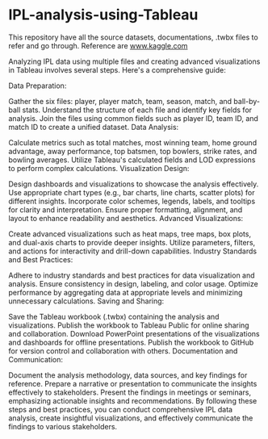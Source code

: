 # IPL-analysis-using-Tableau
This repository have all the source datasets, documentations, .twbx files to refer and go through. Reference are www.kaggle.com

Analyzing IPL data using multiple files and creating advanced visualizations in Tableau involves several steps. Here's a comprehensive guide:

Data Preparation:

Gather the six files: player, player match, team, season, match, and ball-by-ball stats.
Understand the structure of each file and identify key fields for analysis.
Join the files using common fields such as player ID, team ID, and match ID to create a unified dataset.
Data Analysis:

Calculate metrics such as total matches, most winning team, home ground advantage, away performance, top batsmen, top bowlers, strike rates, and bowling averages.
Utilize Tableau's calculated fields and LOD expressions to perform complex calculations.
Visualization Design:

Design dashboards and visualizations to showcase the analysis effectively.
Use appropriate chart types (e.g., bar charts, line charts, scatter plots) for different insights.
Incorporate color schemes, legends, labels, and tooltips for clarity and interpretation.
Ensure proper formatting, alignment, and layout to enhance readability and aesthetics.
Advanced Visualizations:

Create advanced visualizations such as heat maps, tree maps, box plots, and dual-axis charts to provide deeper insights.
Utilize parameters, filters, and actions for interactivity and drill-down capabilities.
Industry Standards and Best Practices:

Adhere to industry standards and best practices for data visualization and analysis.
Ensure consistency in design, labeling, and color usage.
Optimize performance by aggregating data at appropriate levels and minimizing unnecessary calculations.
Saving and Sharing:

Save the Tableau workbook (.twbx) containing the analysis and visualizations.
Publish the workbook to Tableau Public for online sharing and collaboration.
Download PowerPoint presentations of the visualizations and dashboards for offline presentations.
Publish the workbook to GitHub for version control and collaboration with others.
Documentation and Communication:

Document the analysis methodology, data sources, and key findings for reference.
Prepare a narrative or presentation to communicate the insights effectively to stakeholders.
Present the findings in meetings or seminars, emphasizing actionable insights and recommendations.
By following these steps and best practices, you can conduct comprehensive IPL data analysis, create insightful visualizations, and effectively communicate the findings to various stakeholders.
